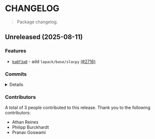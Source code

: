 # CHANGELOG

> Package changelog.

<section class="release" id="unreleased">

## Unreleased (2025-08-11)

<section class="features">

### Features

-   [`ba0f3a0`](https://github.com/stdlib-js/stdlib/commit/ba0f3a07b022febd62d4f5f9616dff0c1648bf5a) - add `lapack/base/slacpy` [(#2716)](https://github.com/stdlib-js/stdlib/pull/2716)

</section>

<!-- /.features -->

<section class="commits">

### Commits

<details>

-   [`f924a93`](https://github.com/stdlib-js/stdlib/commit/f924a93e442b00ae98f7aa3748ff3542a19f6e25) - **refactor:** use base assertion utility _(by Athan Reines)_
-   [`59f2160`](https://github.com/stdlib-js/stdlib/commit/59f2160b0a5fb8d0449b564d58feb5fd16c4e4f0) - **docs:** update examples _(by Athan Reines)_
-   [`cd9b87d`](https://github.com/stdlib-js/stdlib/commit/cd9b87d4d39f80c98731c2612e3b7d5017e3f367) - **docs:** update examples _(by Athan Reines)_
-   [`d7896b5`](https://github.com/stdlib-js/stdlib/commit/d7896b570f2252c464c3ac25222e4d7602401e20) - **docs:** update examples _(by Athan Reines)_
-   [`9dc7363`](https://github.com/stdlib-js/stdlib/commit/9dc736335ae16107240ffb47284ff93e7e15e826) - **docs:** improve example clarity _(by Athan Reines)_
-   [`dc62ca4`](https://github.com/stdlib-js/stdlib/commit/dc62ca45415b32347eb7354a12c01a9b5bb5c436) - **docs:** update examples _(by Athan Reines)_
-   [`685d5e1`](https://github.com/stdlib-js/stdlib/commit/685d5e1c76b6685eb27fa43e96755f3aa08856a7) - **test:** update test values to resolve ambiguity in expected values _(by Athan Reines)_
-   [`e0cef99`](https://github.com/stdlib-js/stdlib/commit/e0cef995e884021db3001dc1a3cfef0ca7b368c2) - **style:** remove extra spaces for regular expressions in publish script _(by Philipp Burckhardt)_
-   [`ba0f3a0`](https://github.com/stdlib-js/stdlib/commit/ba0f3a07b022febd62d4f5f9616dff0c1648bf5a) - **feat:** add `lapack/base/slacpy` [(#2716)](https://github.com/stdlib-js/stdlib/pull/2716) _(by Pranav Goswami, Athan Reines)_

</details>

</section>

<!-- /.commits -->

<section class="contributors">

### Contributors

A total of 3 people contributed to this release. Thank you to the following contributors:

-   Athan Reines
-   Philipp Burckhardt
-   Pranav Goswami

</section>

<!-- /.contributors -->

</section>

<!-- /.release -->

